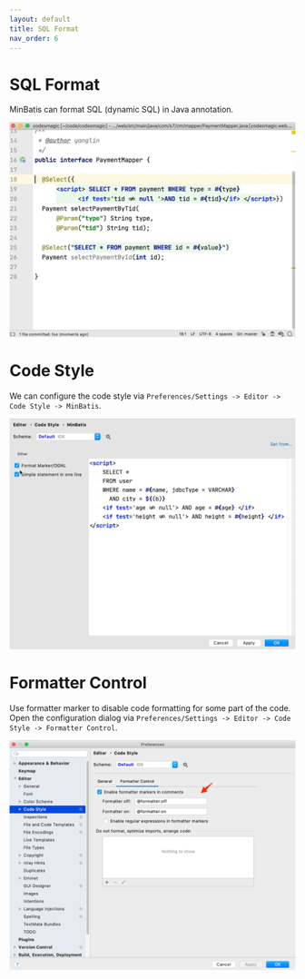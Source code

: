 ```yaml
---
layout: default
title: SQL Format
nav_order: 6
---
```


# SQL Format
MinBatis can format SQL (dynamic SQL) in Java annotation.

![format](/assets/images/sql-format/format.gif)

# Code Style
We can configure the code style via ```Preferences/Settings -> Editor -> Code Style -> MinBatis```.

![code style](/assets/images/sql-format/code-style.gif)

# Formatter Control
Use formatter marker to disable code formatting for some part of the code.
Open the configuration dialog via ```Preferences/Settings -> Editor -> Code Style -> Formatter Control```.

![formatter control](/assets/images/sql-format/formatter-control.png)